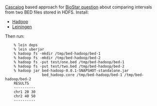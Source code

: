 [Cascalog][1] based approach for [BioStar question][2] about
comparing intervals from two BED files stored in HDFS. Install:

* [Hadoop][3]
* [Leiningen][4]

Then run:

        % lein deps
        % lein uberjar
        % hadoop fs -mkdir /tmp/bed-hadoop/bed-1
        % hadoop fs -mkdir /tmp/bed-hadoop/bed-2
        % hadoop fs -put test/one.bed /tmp/bed-hadoop/bed-1
        % hadoop fs -put test/two.bed /tmp/bed-hadoop/bed-2
        % hadoop jar bed-hadoop-0.0.1-SNAPSHOT-standalone.jar
                     bed_hadoop.core /tmp/bed-hadoop/bed-1 /tmp/bed-hadoop/bed-2
        RESULTS
        ----------
        chr1 20 30
        chr2 40 50
        ----------

[1]: http://github.com/nathanmarz/cascalog
[2]: http://biostar.stackexchange.com/questions/8821/hadoop-genomic-segments-and-join
[3]: http://www.cloudera.com/hadoop/
[4]: https://github.com/technomancy/leiningen#readme
